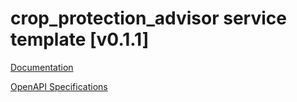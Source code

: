 # crop_protection_advisor service template \[v0.1.1\]

[Documentation](https://htmlpreview.github.io/?https://github.com/atlasH2020-templates/crop_protection_advisor/blob/v0.1.1/doc.html)

[OpenAPI Specifications](https://sensorsystems.iais.fraunhofer.de/doc/?url=https://raw.githubusercontent.com/atlasH2020-templates/crop_protection_advisor/v0.1.1/oas)  
